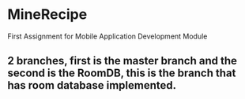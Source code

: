 # MineRecipe
First Assignment for Mobile Application Development Module
## 2 branches, first is the master branch and the second is the RoomDB, this is the branch that has room database implemented.
